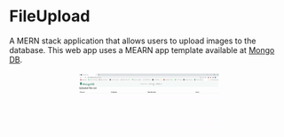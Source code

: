 # FileUpload
A MERN stack application that allows users to upload images to the database.
This web app uses a MEARN app template available at [Mongo DB](https://www.mongodb.com/languages/mern-stack-tutorial).  
<br />
<img src="client/public/images/fileuploadv1.2.gif" style="display: block;  margin-left: auto;  margin-right: auto;  width: 50%;">  
